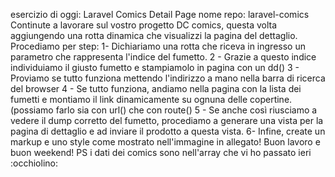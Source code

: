 esercizio di oggi: Laravel Comics Detail Page
nome repo: laravel-comics
Continute a lavorare sul vostro progetto DC comics, questa volta aggiungendo una rotta dinamica che visualizzi la pagina del dettaglio.
Procediamo per step:
 1- Dichiariamo una rotta che riceva in ingresso un parametro che rappresenta l'indice del fumetto.
 2 - Grazie a questo indice individuiamo il giusto fumetto e stampiamolo in pagina con un dd()
3 - Proviamo se tutto funziona mettendo l'indirizzo a mano nella barra di ricerca del browser
4 - Se tutto funziona, andiamo nella pagina con la lista dei fumetti e montiamo il link dinamicamente su ognuna delle copertine.  (possiamo farlo sia con url() che con route()
5 - Se anche così riusciamo a vedere il dump corretto del fumetto, procediamo a generare una vista per la pagina di dettaglio e ad inviare il prodotto a questa vista.
6- Infine, create un markup e uno style come mostrato nell'immagine in allegato!
Buon lavoro e buon weekend!
PS i dati dei comics sono nell'array che vi ho passato ieri :occhiolino: